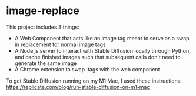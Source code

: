 # image-replace
This project includes 3 things:
- A Web Component that acts like an image tag meant to serve as a swap in replacement for normal image tags
- A Node.js server to interact with Stable Diffusion locally through Python, and cache finished images such that subsequent calls don't need to generate the same image
- A Chrome extension to swap <img> tags with the <img-replace> web component

To get Stable Diffusion running on my M1 Mac, I used these instructions:
https://replicate.com/blog/run-stable-diffusion-on-m1-mac
